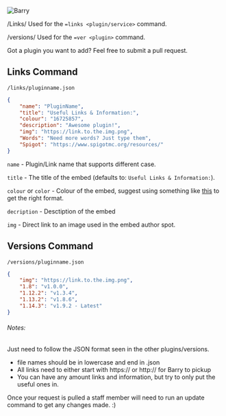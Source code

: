 ![Barry](https://helpch.at/resources/barry_header.png)

/Links/
Used for the `=links <plugin/service>` command.

/versions/
Used for the `=ver <plugin>` command.

Got a plugin you want to add? Feel free to submit a pull request.

## Links Command

`/links/pluginname.json`
```json
{
    "name": "PluginName",
    "title": "Useful Links & Information:",
    "colour": "16725857",
    "description": "Awesome plugin!",
    "img": "https://link.to.the.img.png",
    "Words": "Need more words? Just type them",
    "Spigot": "https://www.spigotmc.org/resources/"
}
```

`name` - Plugin/Link name that supports different case.

`title` - The title of the embed (defaults to: `Useful Links & Information:`).

`colour` or `color` - Colour of the embed, suggest using something like [this](https://leovoel.github.io/embed-visualizer/) to get the right format.

`decription` - Desctiption of the embed

`img` - Direct link to an image used in the embed author spot.

## Versions Command
`/versions/pluginname.json`
```json
{
    "img": "https://link.to.the.img.png",
    "1.8": "v1.0.0",
    "1.12.2": "v1.3.4",
    "1.13.2": "v1.8.6",
    "1.14.3": "v1.9.2 - Latest"
}
```

###### Notes:
Just need to follow the JSON format seen in the other plugins/versions.
  - file names should be in lowercase and end in .json
  - All links need to either start with https:// or http:// for Barry to pickup
  - You can have any amount links and information, but try to only put the useful ones in.
  
Once your request is pulled a staff member will need to run an update command to get any changes made. :)
